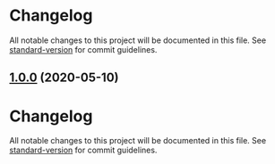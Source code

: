 # Changelog

All notable changes to this project will be documented in this file. See [standard-version](https://github.com/conventional-changelog/standard-version) for commit guidelines.

## [1.0.0](https://github.com/immament/ngrx-uml/compare/v0.1.4...v1.0.0) (2020-05-10)

# Changelog

All notable changes to this project will be documented in this file. See [standard-version](https://github.com/conventional-changelog/standard-version) for commit guidelines.
